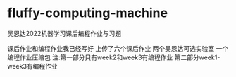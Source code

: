 # fluffy-computing-machine
吴恩达2022机器学习课后编程作业与习题

课后作业和编程作业我已经写好 
上传了六个课后作业
两个吴恩达可选实验室
一个编程作业压缩包  注:第一部分只有week2和week3有编程作业 第二部分week1-week3有编程作业
